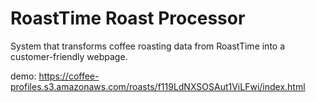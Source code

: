 # RoastTime Roast Processor

System that transforms coffee roasting data from RoastTime into a customer-friendly webpage.

demo: https://coffee-profiles.s3.amazonaws.com/roasts/f119LdNXSOSAut1ViLFwi/index.html

